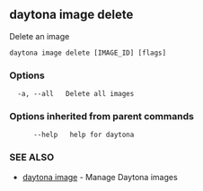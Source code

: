 ## daytona image delete

Delete an image

```
daytona image delete [IMAGE_ID] [flags]
```

### Options

```
  -a, --all   Delete all images
```

### Options inherited from parent commands

```
      --help   help for daytona
```

### SEE ALSO

- [daytona image](daytona_image.md) - Manage Daytona images
